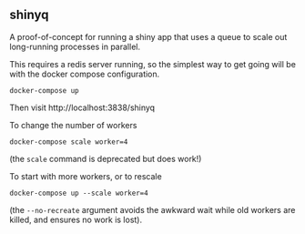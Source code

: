## shinyq

A proof-of-concept for running a shiny app that uses a queue to scale out long-running processes in parallel.

This requires a redis server running, so the simplest way to get going will be with the docker compose configuration.

```
docker-compose up
```

Then visit http://localhost:3838/shinyq

To change the number of workers

```
docker-compose scale worker=4
```

(the `scale` command is deprecated but does work!)

To start with more workers, or to rescale

```
docker-compose up --scale worker=4
```

(the `--no-recreate` argument avoids the awkward wait while old workers are killed, and ensures no work is lost).

